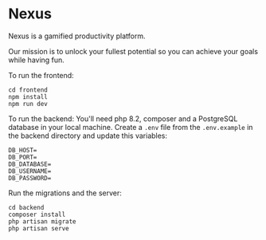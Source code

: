 # Nexus

Nexus is a gamified productivity platform.

Our mission is to unlock your fullest potential so you can achieve your goals while having fun.

To run the frontend:

```
cd frontend
npm install
npm run dev
```

To run the backend:
You'll need php 8.2, composer and a PostgreSQL database in your local machine. Create a `.env` file from the `.env.example` in the backend directory and update this variables:

```
DB_HOST=
DB_PORT=
DB_DATABASE=
DB_USERNAME=
DB_PASSWORD=
```

Run the migrations and the server:

```
cd backend
composer install
php artisan migrate
php artisan serve
```
